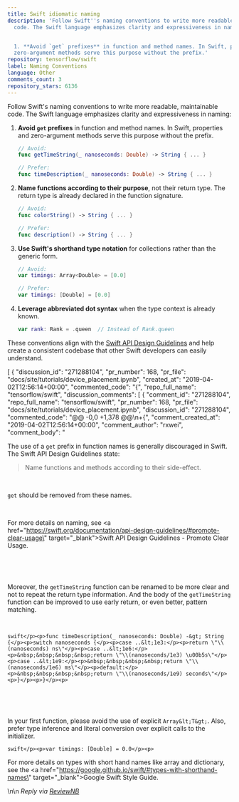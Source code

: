 ```yaml
---
title: Swift idiomatic naming
description: 'Follow Swift''s naming conventions to write more readable, maintainable
  code. The Swift language emphasizes clarity and expressiveness in naming:


  1. **Avoid `get` prefixes** in function and method names. In Swift, properties and
  zero-argument methods serve this purpose without the prefix.'
repository: tensorflow/swift
label: Naming Conventions
language: Other
comments_count: 3
repository_stars: 6136
---
```


Follow Swift's naming conventions to write more readable, maintainable code. The Swift language emphasizes clarity and expressiveness in naming:

1. **Avoid `get` prefixes** in function and method names. In Swift, properties and zero-argument methods serve this purpose without the prefix.

   ```swift
   // Avoid:
   func getTimeString(_ nanoseconds: Double) -> String { ... }
   
   // Prefer:
   func timeDescription(_ nanoseconds: Double) -> String { ... }
   ```

2. **Name functions according to their purpose**, not their return type. The return type is already declared in the function signature.

   ```swift
   // Avoid:
   func colorString() -> String { ... }
   
   // Prefer:
   func description() -> String { ... }
   ```

3. **Use Swift's shorthand type notation** for collections rather than the generic form.

   ```swift
   // Avoid:
   var timings: Array<Double> = [0.0]
   
   // Prefer:
   var timings: [Double] = [0.0]
   ```

4. **Leverage abbreviated dot syntax** when the type context is already known.

   ```swift
   var rank: Rank = .queen  // Instead of Rank.queen
   ```

These conventions align with the [Swift API Design Guidelines](https://swift.org/documentation/api-design-guidelines/) and help create a consistent codebase that other Swift developers can easily understand.


[
  {
    "discussion_id": "271288104",
    "pr_number": 168,
    "pr_file": "docs/site/tutorials/device_placement.ipynb",
    "created_at": "2019-04-02T12:56:14+00:00",
    "commented_code": "{",
    "repo_full_name": "tensorflow/swift",
    "discussion_comments": [
      {
        "comment_id": "271288104",
        "repo_full_name": "tensorflow/swift",
        "pr_number": 168,
        "pr_file": "docs/site/tutorials/device_placement.ipynb",
        "discussion_id": "271288104",
        "commented_code": "@@ -0,0 +1,378 @@\n+{",
        "comment_created_at": "2019-04-02T12:56:14+00:00",
        "comment_author": "rxwei",
        "comment_body": "<p>The use of a `get` prefix in function names is generally discouraged in Swift. The Swift API Design Guidelines state:</p><blockquote>Name functions and methods according to their side-effect.</blockquote><p><br></p><p>`get` should be removed from these names.</p><p><br></p><p>For more details on naming, see <a href=\"https://swift.org/documentation/api-design-guidelines/#promote-clear-usage\" target=\"_blank\">Swift API Design Guidelines - Promote Clear Usage</a>.</p><p><br></p><p><br></p><p>Moreover, the `getTimeString` function can be renamed to be more clear and not to repeat the return type information. And the body of the `getTimeString` function can be improved to use early return, or even better, pattern matching.</p><p><br></p><p>```swift</p><p>func timeDescription(_ nanoseconds: Double) -&gt; String {</p><p>switch nanoseconds {</p><p>case ..&lt;1e3:</p><p>return \"\\(nanoseconds) ns\"</p><p>case ..&lt;1e6:</p><p>&nbsp;&nbsp;&nbsp;&nbsp;return \"\\(nanoseconds/1e3) \u00b5s\"</p><p>case ..&lt;1e9:</p><p>&nbsp;&nbsp;&nbsp;&nbsp;return \"\\(nanoseconds/1e6) ms\"</p><p>default:</p><p>&nbsp;&nbsp;&nbsp;&nbsp;return \"\\(nanoseconds/1e9) seconds\"</p><p>}</p><p>}</p><p>```</p><p><br></p><p><br></p><p>In your first function, please avoid the use of&nbsp;explicit `Array&lt;T&gt;`. Also, prefer type inference and literal conversion over explicit calls to the initializer.</p><p>```swift</p><p>var timings: [Double] = 0.0</p><p>```</p><p>For more details on types with short hand names like array and dictionary, see the <a href=\"https://google.github.io/swift/#types-with-shorthand-names\" target=\"_blank\">Google Swift Style Guide</a>.</p>\n\n _Reply via <a href='https://app.reviewnb.com/tensorflow/swift/pull/168/discussion/'>ReviewNB</a>_ <div id='ReviewNBCommentContext-DoNotDelete' style='display:none' data-state='OPEN' data-cellIndex='9'/>",
        "pr_file_module": null
      },
      {
        "comment_id": "271570759",
        "repo_full_name": "tensorflow/swift",
        "pr_number": 168,
        "pr_file": "docs/site/tutorials/device_placement.ipynb",
        "discussion_id": "271288104",
        "commented_code": "@@ -0,0 +1,378 @@\n+{",
        "comment_created_at": "2019-04-03T03:50:15+00:00",
        "comment_author": "regrettable-username",
        "comment_body": "Ah, of course! This should be corrected now.",
        "pr_file_module": null
      },
      {
        "comment_id": "271570810",
        "repo_full_name": "tensorflow/swift",
        "pr_number": 168,
        "pr_file": "docs/site/tutorials/device_placement.ipynb",
        "discussion_id": "271288104",
        "commented_code": "@@ -0,0 +1,378 @@\n+{",
        "comment_created_at": "2019-04-03T03:50:37+00:00",
        "comment_author": "regrettable-username",
        "comment_body": "Got it.",
        "pr_file_module": null
      }
    ]
  },
  {
    "discussion_id": "310343712",
    "pr_number": 187,
    "pr_file": "docs/site/tutorials/protocol_oriented_generics.ipynb",
    "created_at": "2019-08-03T08:11:04+00:00",
    "commented_code": "{\n  \"nbformat\": 4,\n  \"nbformat_minor\": 0,\n  \"metadata\": {\n    \"colab\": {\n      \"name\": \"protocol.ipynb\",\n      \"version\": \"0.3.2\",\n      \"provenance\": [],\n      \"collapsed_sections\": []\n    },\n    \"language_info\": {\n      \"file_extension\": \".swift\",\n      \"mimetype\": \"text/x-swift\",\n      \"name\": \"swift\",\n      \"version\": \"\"\n    },\n    \"kernelspec\": {\n      \"display_name\": \"Swift\",\n      \"language\": \"swift\",\n      \"name\": \"swift\"\n    }\n  },\n  \"cells\": [\n    {\n      \"cell_type\": \"markdown\",\n      \"metadata\": {\n        \"colab_type\": \"text\",\n        \"id\": \"ZloPIuRHn97X\"\n      },\n      \"source\": [\n        \"##### Copyright 2019 The TensorFlow Authors. [Licensed under the Apache License, Version 2.0](#scrollTo=Afd8bu4xJOgh).\"\n      ]\n    },\n    {\n      \"cell_type\": \"code\",\n      \"metadata\": {\n        \"colab_type\": \"code\",\n        \"id\": \"tNgCmfUvJNoF\",\n        \"colab\": {}\n      },\n      \"source\": [\n        \"#@title Licensed under the Apache License, Version 2.0 (the \\\"License\\\"); { display-mode: \\\"form\\\" }\\n\",\n        \"// Licensed under the Apache License, Version 2.0 (the \\\"License\\\");\\n\",\n        \"// you may not use this file except in compliance with the License.\\n\",\n        \"// You may obtain a copy of the License at\\n\",\n        \"//\\n\",\n        \"// https://www.apache.org/licenses/LICENSE-2.0\\n\",\n        \"//\\n\",\n        \"// Unless required by applicable law or agreed to in writing, software\\n\",\n        \"// distributed under the License is distributed on an \\\"AS IS\\\" BASIS,\\n\",\n        \"// WITHOUT WARRANTIES OR CONDITIONS OF ANY KIND, either express or implied.\\n\",\n        \"// See the License for the specific language governing permissions and\\n\",\n        \"// limitations under the License.\"\n      ],\n      \"execution_count\": 0,\n      \"outputs\": []\n    },\n    {\n      \"cell_type\": \"markdown\",\n      \"metadata\": {\n        \"colab_type\": \"text\",\n        \"id\": \"AlvdCHw5JGyx\"\n      },\n      \"source\": [\n        \"<table class=\\\"tfo-notebook-buttons\\\" align=\\\"left\\\">\\n\",\n        \"  <td>\\n\",\n        \"    <a target=\\\"_blank\\\" href=\\\"https://www.tensorflow.org/swift/tutorials/protocol_oriented_generics\\\"><img src=\\\"https://www.tensorflow.org/images/tf_logo_32px.png\\\" />View on TensorFlow.org</a>\\n\",\n        \"  </td>\\n\",\n        \"  <td>\\n\",\n        \"    <a target=\\\"_blank\\\" href=\\\"https://colab.research.google.com/github/tensorflow/swift/blob/master/docs/site/tutorials/protocol_oriented_generics.ipynb\\\"><img src=\\\"https://www.tensorflow.org/images/colab_logo_32px.png\\\" />Run in Google Colab</a>\\n\",\n        \"  </td>\\n\",\n        \"  <td>\\n\",\n        \"    <a target=\\\"_blank\\\" href=\\\"https://github.com/tensorflow/swift/blob/master/docs/site/tutorials/protocol_oriented_generics.ipynb\\\"><img src=\\\"https://www.tensorflow.org/images/GitHub-Mark-32px.png\\\" />View source on GitHub</a>\\n\",\n        \"  </td>\\n\",\n        \"</table>\"\n      ]\n    },\n    {\n      \"cell_type\": \"markdown\",\n      \"metadata\": {\n        \"colab_type\": \"text\",\n        \"id\": \"c_1u7JSBMx3x\"\n      },\n      \"source\": [\n        \"# Protocol-oriented programming & generics\\n\",\n        \"\\n\",\n        \"This tutorial will go over protocol-oriented programming, and different examples of how they can be used with generics in day to day examples.\"\n      ]\n    },\n    {\n      \"cell_type\": \"markdown\",\n      \"metadata\": {\n        \"colab_type\": \"text\",\n        \"id\": \"LP0gMw56TlvH\"\n      },\n      \"source\": [\n        \"## Protocols\\n\",\n        \"\\n\",\n        \"Inheritence is a powerful way to organize code in programming languages that allows you to share code between multiple components of the program.\\n\",\n        \"\\n\",\n        \"In Swift, there are different ways to express inheritence. One of those ways you may be familiar with already - class inheritence. However, Swift has another way - protocols.\\n\",\n        \"\\n\",\n        \"In this tutorial, we will explore protocols - an alternative to subclassing that allows you to achieve similar goals through different tradeoffs. In Swift, protocols contain multiple abstract members. Classes, structs and enums can conform to multiple protocols and the conformance relationship can be established retroactively. All that enables some designs that aren't easily expressible in Swift using subclassing. We will walk through the idioms that support the use of protocols (extensions and protocol constraints), as well as the limitations of protocols.\\n\"\n      ]\n    },\n    {\n      \"cell_type\": \"markdown\",\n      \"metadata\": {\n        \"id\": \"5AIIH5Q59b41\",\n        \"colab_type\": \"text\"\n      },\n      \"source\": [\n        \"## Swift \ud83d\udc96's value types!\\n\",\n        \"\\n\",\n        \"In addition to classes which have reference semantics, Swift supports enums and structs that are passed by value. Enums and structs support many features provided by classes. Let's take a look!\\n\",\n        \"\\n\",\n        \"Firstly let's look at how enums are similar to classes.\"\n      ]\n    },\n    {\n      \"cell_type\": \"code\",\n      \"metadata\": {\n        \"id\": \"zCN0Uc0w-gng\",\n        \"colab_type\": \"code\",\n        \"outputId\": \"4dbad5e2-fad0-4be9-f6f2-bf9982c94893\",\n        \"colab\": {\n          \"base_uri\": \"https://localhost:8080/\",\n          \"height\": 51\n        }\n      },\n      \"source\": [\n        \"enum Color: String {\\n\",\n        \"    case red = \\\"red\\\"\\n\",\n        \"    case green = \\\"green\\\"\\n\",\n        \"    case blue = \\\"blue\\\"\\n\",\n        \"    // A computed property. Note that enums cannot contain stored properties.\\n\",\n        \"    var giveHint: String {\\n\",\n        \"        switch self {\\n\",\n        \"            case .red:\\n\",\n        \"                return \\\"Roses are this color.\\\"\\n\",\n        \"            case .green:\\n\",\n        \"                return \\\"Grass is this color.\\\"\\n\",\n        \"            case .blue:\\n\",\n        \"                return \\\"The ocean is this color.\\\"\\n\",\n        \"        }\\n\",\n        \"    }\\n\",\n        \"    \\n\",\n        \"    // An initializer like for classes.\\n\",\n        \"    init?(color: String) {\\n\",\n        \"        switch color {\\n\",\n        \"        case \\\"red\\\":\\n\",\n        \"            self = .red\\n\",\n        \"        case \\\"green\\\":\\n\",\n        \"            self = .green\\n\",\n        \"        case \\\"blue\\\":\\n\",\n        \"            self = .blue\\n\",\n        \"        default:\\n\",\n        \"            return nil\\n\",\n        \"        }\\n\",\n        \"    }\\n\",\n        \"}\\n\",\n        \"\\n\",\n        \"// Can extend the enum as well!\\n\",\n        \"extension Color {\\n\",\n        \"    // A function.\\n\",\n        \"    func giveHintFunc() -> String {\\n\",",
    "repo_full_name": "tensorflow/swift",
    "discussion_comments": [
      {
        "comment_id": "310343712",
        "repo_full_name": "tensorflow/swift",
        "pr_number": 187,
        "pr_file": "docs/site/tutorials/protocol_oriented_generics.ipynb",
        "discussion_id": "310343712",
        "commented_code": "@@ -0,0 +1,1307 @@\n+{\n+  \"nbformat\": 4,\n+  \"nbformat_minor\": 0,\n+  \"metadata\": {\n+    \"colab\": {\n+      \"name\": \"protocol.ipynb\",\n+      \"version\": \"0.3.2\",\n+      \"provenance\": [],\n+      \"collapsed_sections\": []\n+    },\n+    \"language_info\": {\n+      \"file_extension\": \".swift\",\n+      \"mimetype\": \"text/x-swift\",\n+      \"name\": \"swift\",\n+      \"version\": \"\"\n+    },\n+    \"kernelspec\": {\n+      \"display_name\": \"Swift\",\n+      \"language\": \"swift\",\n+      \"name\": \"swift\"\n+    }\n+  },\n+  \"cells\": [\n+    {\n+      \"cell_type\": \"markdown\",\n+      \"metadata\": {\n+        \"colab_type\": \"text\",\n+        \"id\": \"ZloPIuRHn97X\"\n+      },\n+      \"source\": [\n+        \"##### Copyright 2019 The TensorFlow Authors. [Licensed under the Apache License, Version 2.0](#scrollTo=Afd8bu4xJOgh).\"\n+      ]\n+    },\n+    {\n+      \"cell_type\": \"code\",\n+      \"metadata\": {\n+        \"colab_type\": \"code\",\n+        \"id\": \"tNgCmfUvJNoF\",\n+        \"colab\": {}\n+      },\n+      \"source\": [\n+        \"#@title Licensed under the Apache License, Version 2.0 (the \\\"License\\\"); { display-mode: \\\"form\\\" }\\n\",\n+        \"// Licensed under the Apache License, Version 2.0 (the \\\"License\\\");\\n\",\n+        \"// you may not use this file except in compliance with the License.\\n\",\n+        \"// You may obtain a copy of the License at\\n\",\n+        \"//\\n\",\n+        \"// https://www.apache.org/licenses/LICENSE-2.0\\n\",\n+        \"//\\n\",\n+        \"// Unless required by applicable law or agreed to in writing, software\\n\",\n+        \"// distributed under the License is distributed on an \\\"AS IS\\\" BASIS,\\n\",\n+        \"// WITHOUT WARRANTIES OR CONDITIONS OF ANY KIND, either express or implied.\\n\",\n+        \"// See the License for the specific language governing permissions and\\n\",\n+        \"// limitations under the License.\"\n+      ],\n+      \"execution_count\": 0,\n+      \"outputs\": []\n+    },\n+    {\n+      \"cell_type\": \"markdown\",\n+      \"metadata\": {\n+        \"colab_type\": \"text\",\n+        \"id\": \"AlvdCHw5JGyx\"\n+      },\n+      \"source\": [\n+        \"<table class=\\\"tfo-notebook-buttons\\\" align=\\\"left\\\">\\n\",\n+        \"  <td>\\n\",\n+        \"    <a target=\\\"_blank\\\" href=\\\"https://www.tensorflow.org/swift/tutorials/protocol_oriented_generics\\\"><img src=\\\"https://www.tensorflow.org/images/tf_logo_32px.png\\\" />View on TensorFlow.org</a>\\n\",\n+        \"  </td>\\n\",\n+        \"  <td>\\n\",\n+        \"    <a target=\\\"_blank\\\" href=\\\"https://colab.research.google.com/github/tensorflow/swift/blob/master/docs/site/tutorials/protocol_oriented_generics.ipynb\\\"><img src=\\\"https://www.tensorflow.org/images/colab_logo_32px.png\\\" />Run in Google Colab</a>\\n\",\n+        \"  </td>\\n\",\n+        \"  <td>\\n\",\n+        \"    <a target=\\\"_blank\\\" href=\\\"https://github.com/tensorflow/swift/blob/master/docs/site/tutorials/protocol_oriented_generics.ipynb\\\"><img src=\\\"https://www.tensorflow.org/images/GitHub-Mark-32px.png\\\" />View source on GitHub</a>\\n\",\n+        \"  </td>\\n\",\n+        \"</table>\"\n+      ]\n+    },\n+    {\n+      \"cell_type\": \"markdown\",\n+      \"metadata\": {\n+        \"colab_type\": \"text\",\n+        \"id\": \"c_1u7JSBMx3x\"\n+      },\n+      \"source\": [\n+        \"# Protocol-oriented programming & generics\\n\",\n+        \"\\n\",\n+        \"This tutorial will go over protocol-oriented programming, and different examples of how they can be used with generics in day to day examples.\"\n+      ]\n+    },\n+    {\n+      \"cell_type\": \"markdown\",\n+      \"metadata\": {\n+        \"colab_type\": \"text\",\n+        \"id\": \"LP0gMw56TlvH\"\n+      },\n+      \"source\": [\n+        \"## Protocols\\n\",\n+        \"\\n\",\n+        \"Inheritence is a powerful way to organize code in programming languages that allows you to share code between multiple components of the program.\\n\",\n+        \"\\n\",\n+        \"In Swift, there are different ways to express inheritence. One of those ways you may be familiar with already - class inheritence. However, Swift has another way - protocols.\\n\",\n+        \"\\n\",\n+        \"In this tutorial, we will explore protocols - an alternative to subclassing that allows you to achieve similar goals through different tradeoffs. In Swift, protocols contain multiple abstract members. Classes, structs and enums can conform to multiple protocols and the conformance relationship can be established retroactively. All that enables some designs that aren't easily expressible in Swift using subclassing. We will walk through the idioms that support the use of protocols (extensions and protocol constraints), as well as the limitations of protocols.\\n\"\n+      ]\n+    },\n+    {\n+      \"cell_type\": \"markdown\",\n+      \"metadata\": {\n+        \"id\": \"5AIIH5Q59b41\",\n+        \"colab_type\": \"text\"\n+      },\n+      \"source\": [\n+        \"## Swift \ud83d\udc96's value types!\\n\",\n+        \"\\n\",\n+        \"In addition to classes which have reference semantics, Swift supports enums and structs that are passed by value. Enums and structs support many features provided by classes. Let's take a look!\\n\",\n+        \"\\n\",\n+        \"Firstly let's look at how enums are similar to classes.\"\n+      ]\n+    },\n+    {\n+      \"cell_type\": \"code\",\n+      \"metadata\": {\n+        \"id\": \"zCN0Uc0w-gng\",\n+        \"colab_type\": \"code\",\n+        \"outputId\": \"4dbad5e2-fad0-4be9-f6f2-bf9982c94893\",\n+        \"colab\": {\n+          \"base_uri\": \"https://localhost:8080/\",\n+          \"height\": 51\n+        }\n+      },\n+      \"source\": [\n+        \"enum Color: String {\\n\",\n+        \"    case red = \\\"red\\\"\\n\",\n+        \"    case green = \\\"green\\\"\\n\",\n+        \"    case blue = \\\"blue\\\"\\n\",\n+        \"    // A computed property. Note that enums cannot contain stored properties.\\n\",\n+        \"    var giveHint: String {\\n\",\n+        \"        switch self {\\n\",\n+        \"            case .red:\\n\",\n+        \"                return \\\"Roses are this color.\\\"\\n\",\n+        \"            case .green:\\n\",\n+        \"                return \\\"Grass is this color.\\\"\\n\",\n+        \"            case .blue:\\n\",\n+        \"                return \\\"The ocean is this color.\\\"\\n\",\n+        \"        }\\n\",\n+        \"    }\\n\",\n+        \"    \\n\",\n+        \"    // An initializer like for classes.\\n\",\n+        \"    init?(color: String) {\\n\",\n+        \"        switch color {\\n\",\n+        \"        case \\\"red\\\":\\n\",\n+        \"            self = .red\\n\",\n+        \"        case \\\"green\\\":\\n\",\n+        \"            self = .green\\n\",\n+        \"        case \\\"blue\\\":\\n\",\n+        \"            self = .blue\\n\",\n+        \"        default:\\n\",\n+        \"            return nil\\n\",\n+        \"        }\\n\",\n+        \"    }\\n\",\n+        \"}\\n\",\n+        \"\\n\",\n+        \"// Can extend the enum as well!\\n\",\n+        \"extension Color {\\n\",\n+        \"    // A function.\\n\",\n+        \"    func giveHintFunc() -> String {\\n\",",
        "comment_created_at": "2019-08-03T08:11:04+00:00",
        "comment_author": "rxwei",
        "comment_body": "```suggestion\r\n        \"    func hint() -> String {\\n\",\r\n```",
        "pr_file_module": null
      },
      {
        "comment_id": "310433020",
        "repo_full_name": "tensorflow/swift",
        "pr_number": 187,
        "pr_file": "docs/site/tutorials/protocol_oriented_generics.ipynb",
        "discussion_id": "310343712",
        "commented_code": "@@ -0,0 +1,1307 @@\n+{\n+  \"nbformat\": 4,\n+  \"nbformat_minor\": 0,\n+  \"metadata\": {\n+    \"colab\": {\n+      \"name\": \"protocol.ipynb\",\n+      \"version\": \"0.3.2\",\n+      \"provenance\": [],\n+      \"collapsed_sections\": []\n+    },\n+    \"language_info\": {\n+      \"file_extension\": \".swift\",\n+      \"mimetype\": \"text/x-swift\",\n+      \"name\": \"swift\",\n+      \"version\": \"\"\n+    },\n+    \"kernelspec\": {\n+      \"display_name\": \"Swift\",\n+      \"language\": \"swift\",\n+      \"name\": \"swift\"\n+    }\n+  },\n+  \"cells\": [\n+    {\n+      \"cell_type\": \"markdown\",\n+      \"metadata\": {\n+        \"colab_type\": \"text\",\n+        \"id\": \"ZloPIuRHn97X\"\n+      },\n+      \"source\": [\n+        \"##### Copyright 2019 The TensorFlow Authors. [Licensed under the Apache License, Version 2.0](#scrollTo=Afd8bu4xJOgh).\"\n+      ]\n+    },\n+    {\n+      \"cell_type\": \"code\",\n+      \"metadata\": {\n+        \"colab_type\": \"code\",\n+        \"id\": \"tNgCmfUvJNoF\",\n+        \"colab\": {}\n+      },\n+      \"source\": [\n+        \"#@title Licensed under the Apache License, Version 2.0 (the \\\"License\\\"); { display-mode: \\\"form\\\" }\\n\",\n+        \"// Licensed under the Apache License, Version 2.0 (the \\\"License\\\");\\n\",\n+        \"// you may not use this file except in compliance with the License.\\n\",\n+        \"// You may obtain a copy of the License at\\n\",\n+        \"//\\n\",\n+        \"// https://www.apache.org/licenses/LICENSE-2.0\\n\",\n+        \"//\\n\",\n+        \"// Unless required by applicable law or agreed to in writing, software\\n\",\n+        \"// distributed under the License is distributed on an \\\"AS IS\\\" BASIS,\\n\",\n+        \"// WITHOUT WARRANTIES OR CONDITIONS OF ANY KIND, either express or implied.\\n\",\n+        \"// See the License for the specific language governing permissions and\\n\",\n+        \"// limitations under the License.\"\n+      ],\n+      \"execution_count\": 0,\n+      \"outputs\": []\n+    },\n+    {\n+      \"cell_type\": \"markdown\",\n+      \"metadata\": {\n+        \"colab_type\": \"text\",\n+        \"id\": \"AlvdCHw5JGyx\"\n+      },\n+      \"source\": [\n+        \"<table class=\\\"tfo-notebook-buttons\\\" align=\\\"left\\\">\\n\",\n+        \"  <td>\\n\",\n+        \"    <a target=\\\"_blank\\\" href=\\\"https://www.tensorflow.org/swift/tutorials/protocol_oriented_generics\\\"><img src=\\\"https://www.tensorflow.org/images/tf_logo_32px.png\\\" />View on TensorFlow.org</a>\\n\",\n+        \"  </td>\\n\",\n+        \"  <td>\\n\",\n+        \"    <a target=\\\"_blank\\\" href=\\\"https://colab.research.google.com/github/tensorflow/swift/blob/master/docs/site/tutorials/protocol_oriented_generics.ipynb\\\"><img src=\\\"https://www.tensorflow.org/images/colab_logo_32px.png\\\" />Run in Google Colab</a>\\n\",\n+        \"  </td>\\n\",\n+        \"  <td>\\n\",\n+        \"    <a target=\\\"_blank\\\" href=\\\"https://github.com/tensorflow/swift/blob/master/docs/site/tutorials/protocol_oriented_generics.ipynb\\\"><img src=\\\"https://www.tensorflow.org/images/GitHub-Mark-32px.png\\\" />View source on GitHub</a>\\n\",\n+        \"  </td>\\n\",\n+        \"</table>\"\n+      ]\n+    },\n+    {\n+      \"cell_type\": \"markdown\",\n+      \"metadata\": {\n+        \"colab_type\": \"text\",\n+        \"id\": \"c_1u7JSBMx3x\"\n+      },\n+      \"source\": [\n+        \"# Protocol-oriented programming & generics\\n\",\n+        \"\\n\",\n+        \"This tutorial will go over protocol-oriented programming, and different examples of how they can be used with generics in day to day examples.\"\n+      ]\n+    },\n+    {\n+      \"cell_type\": \"markdown\",\n+      \"metadata\": {\n+        \"colab_type\": \"text\",\n+        \"id\": \"LP0gMw56TlvH\"\n+      },\n+      \"source\": [\n+        \"## Protocols\\n\",\n+        \"\\n\",\n+        \"Inheritence is a powerful way to organize code in programming languages that allows you to share code between multiple components of the program.\\n\",\n+        \"\\n\",\n+        \"In Swift, there are different ways to express inheritence. One of those ways you may be familiar with already - class inheritence. However, Swift has another way - protocols.\\n\",\n+        \"\\n\",\n+        \"In this tutorial, we will explore protocols - an alternative to subclassing that allows you to achieve similar goals through different tradeoffs. In Swift, protocols contain multiple abstract members. Classes, structs and enums can conform to multiple protocols and the conformance relationship can be established retroactively. All that enables some designs that aren't easily expressible in Swift using subclassing. We will walk through the idioms that support the use of protocols (extensions and protocol constraints), as well as the limitations of protocols.\\n\"\n+      ]\n+    },\n+    {\n+      \"cell_type\": \"markdown\",\n+      \"metadata\": {\n+        \"id\": \"5AIIH5Q59b41\",\n+        \"colab_type\": \"text\"\n+      },\n+      \"source\": [\n+        \"## Swift \ud83d\udc96's value types!\\n\",\n+        \"\\n\",\n+        \"In addition to classes which have reference semantics, Swift supports enums and structs that are passed by value. Enums and structs support many features provided by classes. Let's take a look!\\n\",\n+        \"\\n\",\n+        \"Firstly let's look at how enums are similar to classes.\"\n+      ]\n+    },\n+    {\n+      \"cell_type\": \"code\",\n+      \"metadata\": {\n+        \"id\": \"zCN0Uc0w-gng\",\n+        \"colab_type\": \"code\",\n+        \"outputId\": \"4dbad5e2-fad0-4be9-f6f2-bf9982c94893\",\n+        \"colab\": {\n+          \"base_uri\": \"https://localhost:8080/\",\n+          \"height\": 51\n+        }\n+      },\n+      \"source\": [\n+        \"enum Color: String {\\n\",\n+        \"    case red = \\\"red\\\"\\n\",\n+        \"    case green = \\\"green\\\"\\n\",\n+        \"    case blue = \\\"blue\\\"\\n\",\n+        \"    // A computed property. Note that enums cannot contain stored properties.\\n\",\n+        \"    var giveHint: String {\\n\",\n+        \"        switch self {\\n\",\n+        \"            case .red:\\n\",\n+        \"                return \\\"Roses are this color.\\\"\\n\",\n+        \"            case .green:\\n\",\n+        \"                return \\\"Grass is this color.\\\"\\n\",\n+        \"            case .blue:\\n\",\n+        \"                return \\\"The ocean is this color.\\\"\\n\",\n+        \"        }\\n\",\n+        \"    }\\n\",\n+        \"    \\n\",\n+        \"    // An initializer like for classes.\\n\",\n+        \"    init?(color: String) {\\n\",\n+        \"        switch color {\\n\",\n+        \"        case \\\"red\\\":\\n\",\n+        \"            self = .red\\n\",\n+        \"        case \\\"green\\\":\\n\",\n+        \"            self = .green\\n\",\n+        \"        case \\\"blue\\\":\\n\",\n+        \"            self = .blue\\n\",\n+        \"        default:\\n\",\n+        \"            return nil\\n\",\n+        \"        }\\n\",\n+        \"    }\\n\",\n+        \"}\\n\",\n+        \"\\n\",\n+        \"// Can extend the enum as well!\\n\",\n+        \"extension Color {\\n\",\n+        \"    // A function.\\n\",\n+        \"    func giveHintFunc() -> String {\\n\",",
        "comment_created_at": "2019-08-05T04:09:04+00:00",
        "comment_author": "bartchr808",
        "comment_body": "This is an extension on `Color` so will rename it to `hintFunc` instead since we already have the `hint` computed property.",
        "pr_file_module": null
      }
    ]
  },
  {
    "discussion_id": "279618902",
    "pr_number": 182,
    "pr_file": "docs/site/tutorials/a_swift_tour.ipynb",
    "created_at": "2019-04-30T05:43:59+00:00",
    "commented_code": "},\n    {\n      \"metadata\": {\n        \"id\": \"zgtd86KUp5qa\",\n        \"id\": \"Vz405lhC35ZX\",\n        \"colab_type\": \"code\",\n        \"colab\": {}\n      },\n      \"cell_type\": \"code\",\n      \"source\": [\n        \"var queen = Rank.two // Oops! Wrong value!\\n\",\n        \"queen = .queen\"\n      ],\n      \"execution_count\": 0,\n      \"outputs\": []\n    },\n    {\n      \"metadata\": {\n        \"id\": \"9R71YWaE4L_W\",\n        \"colab_type\": \"text\"\n      },\n      \"cell_type\": \"markdown\",\n      \"source\": [\n        \"Use the `init?(rawValue:)` initializer to make an instance of an enumeration from a raw value. It returns either the enumeration case matching the raw value or `nil` if there is no matching `Rank`.\"\n        \"Notice above that in the second line, `Rank.queen` is referred to by the abbreviated form `.queen` because the type of the variable `queen` is already known to be a `Rank`. You can use the abbreviated form anytime the value\u2019s type is already known.\"",
    "repo_full_name": "tensorflow/swift",
    "discussion_comments": [
      {
        "comment_id": "279618902",
        "repo_full_name": "tensorflow/swift",
        "pr_number": 182,
        "pr_file": "docs/site/tutorials/a_swift_tour.ipynb",
        "discussion_id": "279618902",
        "commented_code": "@@ -1835,26 +1879,37 @@\n     },\n     {\n       \"metadata\": {\n-        \"id\": \"zgtd86KUp5qa\",\n+        \"id\": \"Vz405lhC35ZX\",\n+        \"colab_type\": \"code\",\n+        \"colab\": {}\n+      },\n+      \"cell_type\": \"code\",\n+      \"source\": [\n+        \"var queen = Rank.two // Oops! Wrong value!\\n\",\n+        \"queen = .queen\"\n+      ],\n+      \"execution_count\": 0,\n+      \"outputs\": []\n+    },\n+    {\n+      \"metadata\": {\n+        \"id\": \"9R71YWaE4L_W\",\n         \"colab_type\": \"text\"\n       },\n       \"cell_type\": \"markdown\",\n       \"source\": [\n-        \"Use the `init?(rawValue:)` initializer to make an instance of an enumeration from a raw value. It returns either the enumeration case matching the raw value or `nil` if there is no matching `Rank`.\"\n+        \"Notice above that in the second line, `Rank.queen` is referred to by the abbreviated form `.queen` because the type of the variable `queen` is already known to be a `Rank`. You can use the abbreviated form anytime the value\u2019s type is already known.\"",
        "comment_created_at": "2019-04-30T05:43:59+00:00",
        "comment_author": "bartchr808",
        "comment_body": "Similar to the cell below where the dot notation is used on `self` in the switch case statement, I thought I should put a simple example on a variable type.",
        "pr_file_module": null
      }
    ]
  }
]
